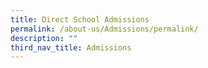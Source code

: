```yaml
---
title: Direct School Admissions
permalink: /about-us/Admissions/permalink/
description: ""
third_nav_title: Admissions
---
```

